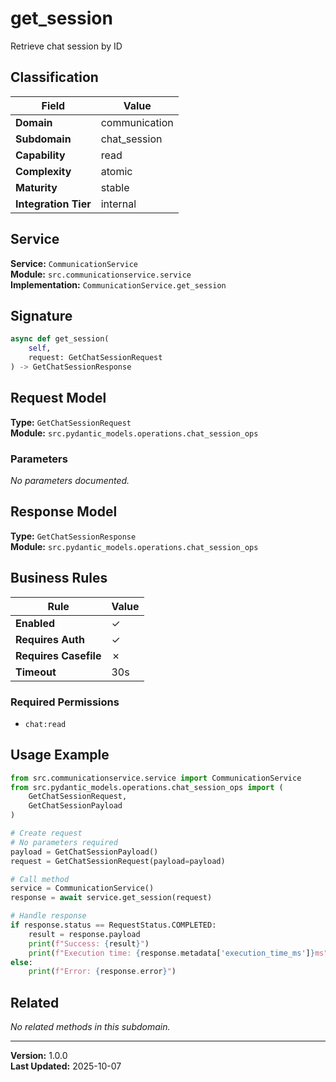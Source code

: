 # get_session

Retrieve chat session by ID

## Classification

| Field | Value |
|-------|-------|
| **Domain** | communication |
| **Subdomain** | chat_session |
| **Capability** | read |
| **Complexity** | atomic |
| **Maturity** | stable |
| **Integration Tier** | internal |

## Service

**Service:** `CommunicationService`  
**Module:** `src.communicationservice.service`  
**Implementation:** `CommunicationService.get_session`

## Signature

```python
async def get_session(
    self,
    request: GetChatSessionRequest
) -> GetChatSessionResponse
```

## Request Model

**Type:** `GetChatSessionRequest`  
**Module:** `src.pydantic_models.operations.chat_session_ops`

### Parameters

*No parameters documented.*


## Response Model

**Type:** `GetChatSessionResponse`  
**Module:** `src.pydantic_models.operations.chat_session_ops`

## Business Rules

| Rule | Value |
|------|-------|
| **Enabled** | ✓ |
| **Requires Auth** | ✓ |
| **Requires Casefile** | ✗ |
| **Timeout** | 30s |

### Required Permissions

- `chat:read`


## Usage Example

```python
from src.communicationservice.service import CommunicationService
from src.pydantic_models.operations.chat_session_ops import (
    GetChatSessionRequest,
    GetChatSessionPayload
)

# Create request
# No parameters required
payload = GetChatSessionPayload()
request = GetChatSessionRequest(payload=payload)

# Call method
service = CommunicationService()
response = await service.get_session(request)

# Handle response
if response.status == RequestStatus.COMPLETED:
    result = response.payload
    print(f"Success: {result}")
    print(f"Execution time: {response.metadata['execution_time_ms']}ms")
else:
    print(f"Error: {response.error}")
```

## Related

*No related methods in this subdomain.*


---

**Version:** 1.0.0  
**Last Updated:** 2025-10-07
